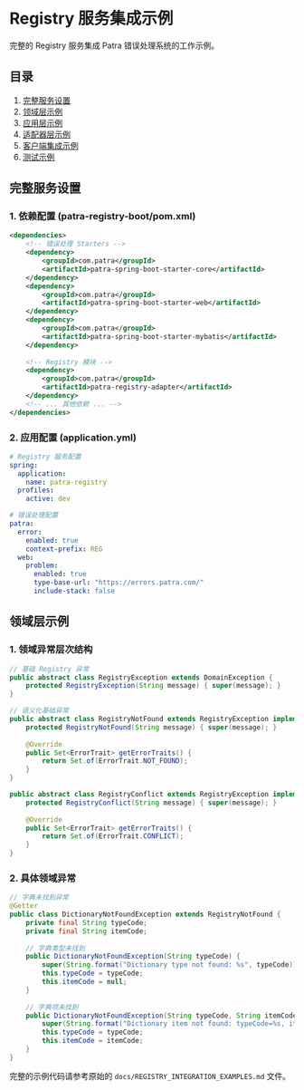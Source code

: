 # Registry 服务集成示例

完整的 Registry 服务集成 Patra 错误处理系统的工作示例。

## 目录

1. [完整服务设置](#完整服务设置)
2. [领域层示例](#领域层示例)
3. [应用层示例](#应用层示例)
4. [适配器层示例](#适配器层示例)
5. [客户端集成示例](#客户端集成示例)
6. [测试示例](#测试示例)

## 完整服务设置

### 1. 依赖配置 (patra-registry-boot/pom.xml)

```xml
<dependencies>
    <!-- 错误处理 Starters -->
    <dependency>
        <groupId>com.patra</groupId>
        <artifactId>patra-spring-boot-starter-core</artifactId>
    </dependency>
    <dependency>
        <groupId>com.patra</groupId>
        <artifactId>patra-spring-boot-starter-web</artifactId>
    </dependency>
    <dependency>
        <groupId>com.patra</groupId>
        <artifactId>patra-spring-boot-starter-mybatis</artifactId>
    </dependency>
    
    <!-- Registry 模块 -->
    <dependency>
        <groupId>com.patra</groupId>
        <artifactId>patra-registry-adapter</artifactId>
    </dependency>
    <!-- ... 其他依赖 ... -->
</dependencies>
```

### 2. 应用配置 (application.yml)

```yaml
# Registry 服务配置
spring:
  application:
    name: patra-registry
  profiles:
    active: dev

# 错误处理配置
patra:
  error:
    enabled: true
    context-prefix: REG
  web:
    problem:
      enabled: true
      type-base-url: "https://errors.patra.com/"
      include-stack: false
```

## 领域层示例

### 1. 领域异常层次结构

```java
// 基础 Registry 异常
public abstract class RegistryException extends DomainException {
    protected RegistryException(String message) { super(message); }
}

// 语义化基础异常
public abstract class RegistryNotFound extends RegistryException implements HasErrorTraits {
    protected RegistryNotFound(String message) { super(message); }
    
    @Override
    public Set<ErrorTrait> getErrorTraits() {
        return Set.of(ErrorTrait.NOT_FOUND);
    }
}

public abstract class RegistryConflict extends RegistryException implements HasErrorTraits {
    protected RegistryConflict(String message) { super(message); }
    
    @Override
    public Set<ErrorTrait> getErrorTraits() {
        return Set.of(ErrorTrait.CONFLICT);
    }
}
```

### 2. 具体领域异常

```java
// 字典未找到异常
@Getter
public class DictionaryNotFoundException extends RegistryNotFound {
    private final String typeCode;
    private final String itemCode;
    
    // 字典类型未找到
    public DictionaryNotFoundException(String typeCode) {
        super(String.format("Dictionary type not found: %s", typeCode));
        this.typeCode = typeCode;
        this.itemCode = null;
    }
    
    // 字典项未找到
    public DictionaryNotFoundException(String typeCode, String itemCode) {
        super(String.format("Dictionary item not found: typeCode=%s, itemCode=%s", typeCode, itemCode));
        this.typeCode = typeCode;
        this.itemCode = itemCode;
    }
}
```

完整的示例代码请参考原始的 `docs/REGISTRY_INTEGRATION_EXAMPLES.md` 文件。